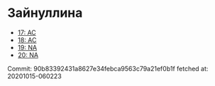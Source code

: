 # Зайнуллина
- [17: AC](17.md)
- [18: AC](18.md)
- [19: NA](19.md)
- [20: NA](20.md)

Commit: 90b83392431a8627e34febca9563c79a21ef0b1f
 fetched at: 20201015-060223
